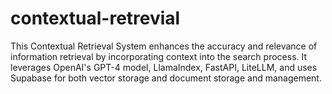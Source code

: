 # contextual-retrevial
This Contextual Retrieval System enhances the accuracy and relevance of information retrieval by incorporating context into the search process. It leverages OpenAI's GPT-4 model, LlamaIndex, FastAPI, LiteLLM, and uses Supabase for both vector storage and document storage and management.
